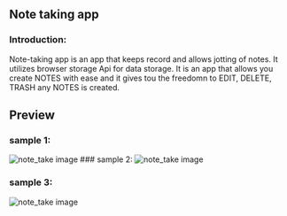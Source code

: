 ## Note taking app

### Introduction:
Note-taking app is an app that keeps record and allows jotting of notes. It utilizes browser storage Api for data storage.
It is an app that allows you create NOTES with ease and it gives tou the freedomn to EDIT, DELETE, TRASH any  NOTES is created. 

## Preview

### sample 1:
<img src='preview_img/Screenshot_1.png' alt='note_take image' />
<!-- {process.env.PUBLIC_URL + '/yourPathHere.jpg'} -->
### sample 2:
<img src='preview_img/Screenshot_2.png' alt='note_take image'>

### sample 3:
<img src='preview_img/Screenshot_3.png' alt='note_take image'>